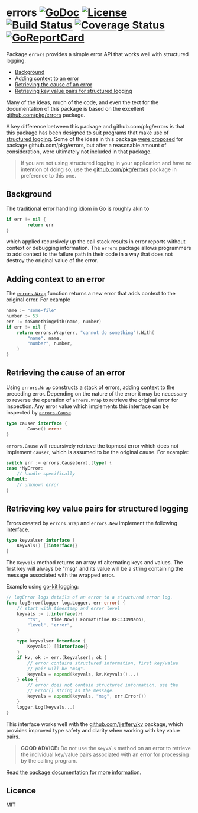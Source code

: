# errors [![GoDoc](https://godoc.org/github.com/jjeffery/errors?status.svg)](https://godoc.org/github.com/jjeffery/errors) [![License](http://img.shields.io/badge/license-MIT-green.svg?style=flat)](https://raw.githubusercontent.com/jjeffery/errors/master/LICENSE.md) [![Build Status](https://travis-ci.org/jjeffery/errors.svg?branch=master)](https://travis-ci.org/jjeffery/errors) [![Coverage Status](https://coveralls.io/repos/github/jjeffery/errors/badge.svg?branch=master)](https://coveralls.io/github/jjeffery/errors?branch=master) [![GoReportCard](https://goreportcard.com/badge/github.com/jjeffery/errors)](https://goreportcard.com/report/github.com/jjeffery/errors)

Package `errors` provides a simple error API that works well with structured logging.

- [Background](#background)
- [Adding context to an error](#adding-context-to-an-error)
- [Retrieving the cause of an error](#retrieving-the-cause-of-an-error)
- [Retrieving key value pairs for structured logging](#retrieving-key-value-pairs-for-structured-logging)

Many of the ideas, much of the code, and even the text for the documentation
of this package is based on the excellent
[github.com/pkg/errors](https://github.com/pkg/errors) package. 

A key difference between this package and github.com/pkg/errors is that
this package has been designed to suit programs that make use of 
[structured logging](http://dev.splunk.com/view/logging-best-practices/SP-CAAADP6). 
Some of the ideas in this package [were proposed](https://github.com/pkg/errors/issues/34) 
for package github.com/pkg/errors, but after a reasonable amount of consideration, were 
ultimately not included in that package.

> If you are not using structured logging in your application and have no intention
of doing so, use the [github.com/pkg/errors](https://github.com/pkg/errors) package
in preference to this one.

## Background

The traditional error handling idiom in Go is roughly akin to
```go
if err != nil {
        return err
}
```
which applied recursively up the call stack results in error reports without context or debugging information. The `errors` package allows programmers to add context to the failure path in their code in a way that does not destroy the original value of the error.

## Adding context to an error

The [`errors.Wrap`](https://godoc.org/github.com/jjeffery/errors#Wrap) function 
returns a new error that adds context to the original error. For example
```go
name := "some-file"
number := 53
err := doSomethingWith(name, number)
if err != nil {
    return errors.Wrap(err, "cannot do something").With( 
        "name", name,
        "number", number,
    )
}
```

## Retrieving the cause of an error

Using `errors.Wrap` constructs a stack of errors, adding context to the preceding error. Depending on the nature of the error it may be necessary to reverse the operation of `errors.Wrap` to retrieve the original error for inspection. Any error value which implements this interface can be inspected by [`errors.Cause`](https://godoc.org/github.com/jjeffery/errors#Cause).
```go
type causer interface {
        Cause() error
}
```
`errors.Cause` will recursively retrieve the topmost error which does not implement `causer`, which is assumed to be the original cause. For example:
```go
switch err := errors.Cause(err).(type) {
case *MyError:
    // handle specifically
default:
    // unknown error
}
```

## Retrieving key value pairs for structured logging

Errors created by `errors.Wrap` and `errors.New` implement the following interface.
```go
type keyvalser interface {
	Keyvals() []interface{}
}
```
The `Keyvals` method returns an array of alternating keys and values. The
first key will always be "msg" and its value will be a string containing
the message associated with the wrapped error.

Example using [go-kit logging](https://github.com/go-kit/kit/tree/master/log):

```go
// logError logs details of an error to a structured error log.
func logError(logger log.Logger, err error) {
	// start with timestamp and error level
	keyvals := []interface{}{
		"ts",    time.Now().Format(time.RFC3339Nano),
		"level", "error",
	}

	type keyvalser interface {
		Keyvals() []interface{}
	}
	if kv, ok := err.(keyvalser); ok {
		// error contains structured information, first key/value
		// pair will be "msg".
		keyvals = append(keyvals, kv.Keyvals()...)
	} else {
		// error does not contain structured information, use the
		// Error() string as the message.
		keyvals = append(keyvals, "msg", err.Error())
	}
	logger.Log(keyvals...)
}
```

This interface works well with the 
[github.com/jjeffery/kv](https://github.com/jjeffery/kv) package, which
provides improved type safety and clarity when working with key value pairs.

> **GOOD ADVICE:** Do not use the `Keyvals` method on an error to retrieve the
individual key/value pairs associated with an error for processing by the
calling program. 

[Read the package documentation for more information](https://godoc.org/github.com/jjeffery/errors).

## Licence

MIT

